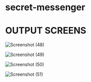 # secret-messenger
<h1>OUTPUT SCREENS</h1>



![Screenshot (48)](https://github.com/user-attachments/assets/a44d14e6-6e5a-4468-b9bd-b7028038e2a9)





![Screenshot (49)](https://github.com/user-attachments/assets/aa0b5cd3-4a12-43ca-9701-4dffb09cf2e5)





![Screenshot (50)](https://github.com/user-attachments/assets/e0df2e12-6957-4ee2-b2ca-76beacf4901e)





![Screenshot (51)](https://github.com/user-attachments/assets/d7f0df54-3d53-47c4-80a9-2b41bec5d2dc)
